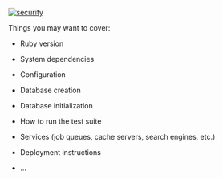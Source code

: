 [![security](https://hakiri.io/github/sonalkr132/CAT-Forum/master.svg)](https://hakiri.io/github/sonalkr132/CAT-Forum/master)

Things you may want to cover:

* Ruby version

* System dependencies

* Configuration

* Database creation

* Database initialization

* How to run the test suite

* Services (job queues, cache servers, search engines, etc.)

* Deployment instructions

* ...


